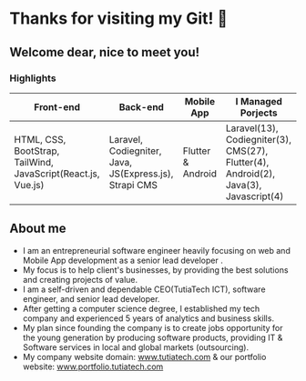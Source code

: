 # Thanks for visiting my Git! 👋  
## Welcome dear, nice to meet you!

### Highlights

|  Front-end   | Back-end   |  Mobile App   | I Managed Porjects   |
| ----------- | ----------- | ----------- | ----------- |
|HTML, CSS, BootStrap, TailWind, JavaScript(React.js, Vue.js) |Laravel, Codiegniter, Java, JS(Express.js), Strapi CMS |Flutter & Android|Laravel(13), Codiegniter(3), CMS(27), Flutter(4), Android(2), Java(3), Javascript(4)|

## About me

* I am an entrepreneurial software engineer heavily focusing on web and Mobile App development as a senior lead developer .
* My focus is to help client's businesses, by providing the best solutions and creating projects of value.
* I am a self-driven and dependable CEO(TutiaTech ICT), software engineer, and senior lead developer. 
* After getting a computer science degree, I established my tech company and experienced 5 years of analytics and business skills. 
* My plan since founding the company is to create jobs opportunity for the young generation by producing software products, providing IT & Software services in local and global markets (outsourcing).
* My company website domain: <a target="blank" href="https://tutiatech.com"> www.tutiatech.com </a> & our portfolio website: 
<a target="blank" href="https://portfolio.tutiatech.com/"> www.portfolio.tutiatech.com</a>
